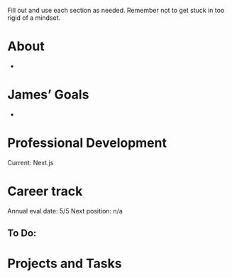 Fill out and use each section as needed. Remember not to get stuck in too rigid of a mindset.

# About
- 

# James’ Goals
- 

# Professional Development

Current: Next.js

# Career track

Annual eval date: 5/5
Next position: n/a

  

To Do:
- 

# Projects and Tasks